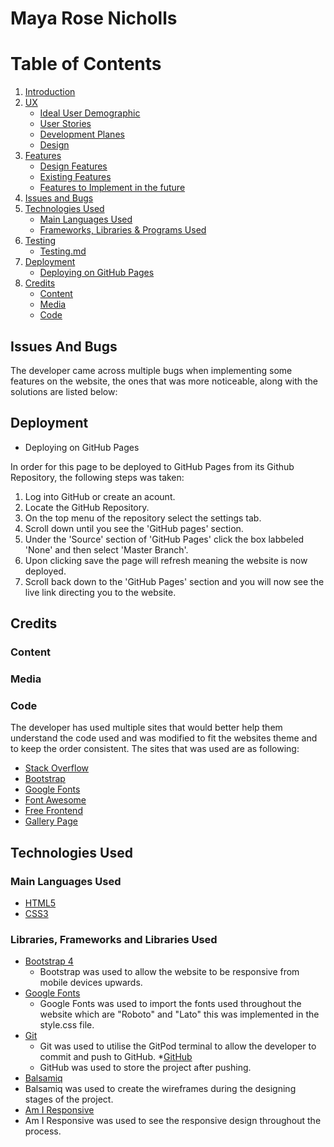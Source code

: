 # Maya Rose Nicholls
# Table of Contents
1. [Introduction](#Introduction)
2. [UX](#UX)
   * [Ideal User Demographic](#Ideal-User-Demographic)
   *  [User Stories](#User-Stories)
   *  [Development Planes](#Development-Planes)
   * [Design](#Design)
3. [Features](#Features)
   * [Design Features](#Design-Features)
   * [Existing Features](#Existing-Features)
   * [Features to Implement in the future](#Features-to-Implement-in-the-future)
4. [Issues and Bugs](#Issues-and-Bugs)
5. [Technologies Used](#Technologies-Used)
   * [Main Languages Used](Main-Languages-Used)
   * [Frameworks, Libraries & Programs Used](#Frameworks,-Libraries-&-Programs-Used)
6. [Testing](#Testing)
   * [Testing.md](TESTING.md)
7. [Deployment](#Deployment)
   * [Deploying on GitHub Pages](#Deploying-on-GitHub-Pages)
8. [Credits](#Credits)
   * [Content](#Content)
   * [Media](#Media)
   * [Code](#Code)

## Issues And Bugs
 The developer came across multiple bugs when implementing some features on the website, the ones that was more noticeable, along with the solutions are listed below:

## Deployment

* Deploying on GitHub Pages

In order for this page to be deployed to GitHub Pages from its Github Repository, the following steps was taken:

1. Log into GitHub or create an acount.
2. Locate the GitHub Repository.
3. On the top menu of the repository select the settings tab.
4. Scroll down until you see the 'GitHub pages' section.
5. Under the 'Source' section of 'GitHub Pages' click the box labbeled 'None' and then select 'Master Branch'.
6. Upon clicking save the page will refresh meaning the website is now deployed.
7. Scroll back down to the 'GitHub Pages' section and you will now see the live link directing you to the website.

## Credits

### Content

### Media

### Code
The developer has used multiple sites that would better help them understand the code used and was modified to fit the websites theme and to keep the order consistent. The sites that was used are as following:
* [Stack Overflow](https://stackoverflow.com/ "Link to Stack Overflow Homepage")
* [Bootstrap](https://getbootstrap.com/docs/4.5/getting-started/introduction/ "Link to Bootstrap Homepage")
* [Google Fonts](https://fonts.google.com/ "Link to Google Fonts Homepage")
* [Font Awesome](https://fontawesome.com/ "Link to Font Awsome Homepage")
* [Free Frontend](https://freefrontend.com "Link to the Free Frontend Homepage")
* [Gallery Page](https://bootstrapious.com/snippets "Link to page referenced to with gallery")

## Technologies Used
### Main Languages Used
 * [HTML5](https://en.wikipedia.org/wiki/HTML5 "Link to HTML Wiki")
 * [CSS3](https://en.wikipedia.org/wiki/CSS#CSS_3 "Link to CSS Wiki")

### Libraries, Frameworks and Libraries Used
 * [Bootstrap 4](https://getbootstrap.com/docs/4.5/getting-started/introduction/ "Link to the Homepage of Bootstrap")
   * Bootstrap was used to allow the website to be responsive from mobile devices upwards.
 * [Google Fonts](https://fonts.google.com/ "Link to Google Fonts Homepage")
   * Google Fonts was used to import the fonts used throughout the website which are "Roboto" and "Lato" this was implemented in the style.css file.
* [Git](https://git-scm.com/ "Link to Git Homepage")
  * Git was used to utilise the GitPod terminal to allow the developer to commit and push to GitHub.
 *[GitHub](https://github.com/ "Link to GitHub Homepage")
  * GitHub was used to store the project after pushing.
 * [Balsamiq](https://balsamiq.com/ "Link to Balsamiq Homepage")
  * Balsamiq was used to create the wireframes during the designing stages of the project.
 * [Am I Responsive](http://ami.responsivedesign.is/# "Link to Am I Responsive")
  * Am I Responsive was used to see the responsive design throughout the process.
